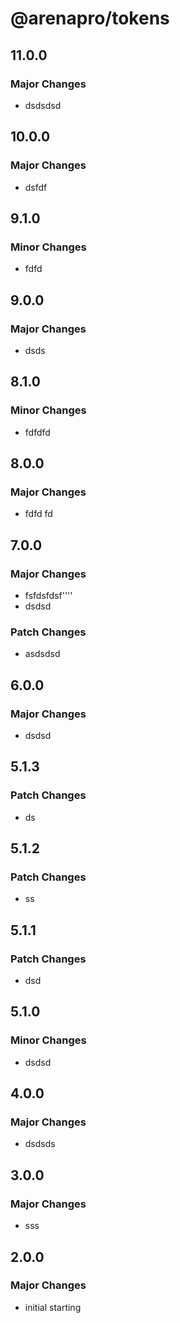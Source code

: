 # @arenapro/tokens

## 11.0.0

### Major Changes

- dsdsdsd

## 10.0.0

### Major Changes

- dsfdf

## 9.1.0

### Minor Changes

- fdfd

## 9.0.0

### Major Changes

- dsds

## 8.1.0

### Minor Changes

- fdfdfd

## 8.0.0

### Major Changes

- fdfd fd

## 7.0.0

### Major Changes

- fsfdsfdsf''''
- dsdsd

### Patch Changes

- asdsdsd

## 6.0.0

### Major Changes

- dsdsd

## 5.1.3

### Patch Changes

- ds

## 5.1.2

### Patch Changes

- ss

## 5.1.1

### Patch Changes

- dsd

## 5.1.0

### Minor Changes

- dsdsd

## 4.0.0

### Major Changes

- dsdsds

## 3.0.0

### Major Changes

- sss

## 2.0.0

### Major Changes

- initial starting
